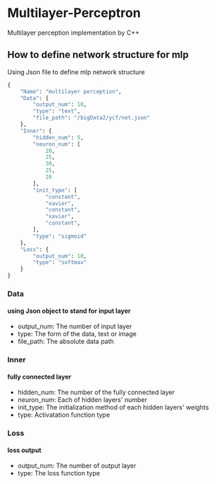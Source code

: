 # Multilayer-Perceptron
Multilayer perception implementation by C++

## How to define network structure for mlp

Using Json file to define mlp network structure

```Python
{
	"Name": "multilayer perception",
	"Data": {
		"output_num": 10,
		"type": "text",
		"file_path": "/bigData2/ycf/net.json"
	},
	"Inner": {
		"hidden_num": 5,
		"neuron_num": [
			20,
			25,
			30,
			25,
			20
		],
		"init_type": [
			"constant",
			"xavier",
			"constant",
			"xavier",
			"constant",
		],
		"type": "sigmoid"
	},
	"Loss": {
		"output_num": 10,
		"type": "softmax"
	}
}
```
### Data
#### using Json object to stand for input layer
* output_num: The number of input layer
* type: The form of the data, text or image
* file_path: The absolute data path
### Inner
#### fully connected layer
* hidden_num: The number of the fully connected layer
* neuron_num: Each of hidden layers' number
* init_type: The initialization method of each hidden layers' weights
* type: Activatation function type
### Loss
#### loss output
* output_num: The number of output layer
* type: The loss function type
